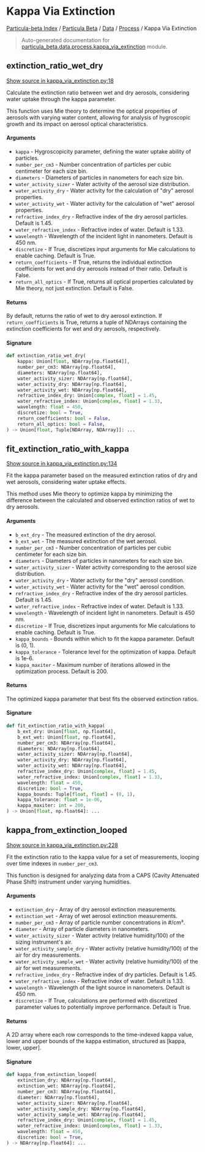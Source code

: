 # Kappa Via Extinction

[Particula-beta Index](../../../README.md#particula-beta-index) / [Particula Beta](../../index.md#particula-beta) / [Data](../index.md#data) / [Process](./index.md#process) / Kappa Via Extinction

> Auto-generated documentation for [particula_beta.data.process.kappa_via_extinction](https://github.com/uncscode/particula-beta/blob/main/particula_beta/data/process/kappa_via_extinction.py) module.

## extinction_ratio_wet_dry

[Show source in kappa_via_extinction.py:18](https://github.com/uncscode/particula-beta/blob/main/particula_beta/data/process/kappa_via_extinction.py#L18)

Calculate the extinction ratio between wet and dry aerosols, considering
water uptake through the kappa parameter.

This function uses Mie theory to determine the optical properties of
aerosols with varying water content, allowing for analysis of hygroscopic
growth and its impact on aerosol optical characteristics.

#### Arguments

- `kappa` - Hygroscopicity parameter, defining the water uptake ability
    of particles.
- `number_per_cm3` - Number concentration of particles per cubic
    centimeter for each size bin.
- `diameters` - Diameters of particles in nanometers for each size bin.
- `water_activity_sizer` - Water activity of the aerosol size distribution.
- `water_activity_dry` - Water activity for the calculation of "dry"
    aerosol properties.
- `water_activity_wet` - Water activity for the calculation of "wet"
    aerosol properties.
- `refractive_index_dry` - Refractive index of the dry aerosol particles.
    Default is 1.45.
- `water_refractive_index` - Refractive index of water. Default is 1.33.
- `wavelength` - Wavelength of the incident light in nanometers.
    Default is 450 nm.
- `discretize` - If True, discretizes input arguments for Mie calculations
    to enable caching. Default is True.
- `return_coefficients` - If True, returns the individual extinction
    coefficients for wet and dry aerosols instead of their ratio.
    Default is False.
- `return_all_optics` - If True, returns all optical properties calculated
    by Mie theory, not just extinction. Default is False.

#### Returns

By default, returns the ratio of wet to dry aerosol extinction.
If `return_coefficients` is True, returns a tuple of NDArrays
containing the extinction coefficients for wet and dry aerosols,
respectively.

#### Signature

```python
def extinction_ratio_wet_dry(
    kappa: Union[float, NDArray[np.float64]],
    number_per_cm3: NDArray[np.float64],
    diameters: NDArray[np.float64],
    water_activity_sizer: NDArray[np.float64],
    water_activity_dry: NDArray[np.float64],
    water_activity_wet: NDArray[np.float64],
    refractive_index_dry: Union[complex, float] = 1.45,
    water_refractive_index: Union[complex, float] = 1.33,
    wavelength: float = 450,
    discretize: bool = True,
    return_coefficients: bool = False,
    return_all_optics: bool = False,
) -> Union[float, Tuple[NDArray, NDArray]]: ...
```



## fit_extinction_ratio_with_kappa

[Show source in kappa_via_extinction.py:134](https://github.com/uncscode/particula-beta/blob/main/particula_beta/data/process/kappa_via_extinction.py#L134)

Fit the kappa parameter based on the measured extinction ratios of dry
and wet aerosols, considering water uptake effects.

This method uses Mie theory to optimize kappa by minimizing the difference
between the calculated and observed extinction ratios of wet to dry
aerosols.

#### Arguments

- `b_ext_dry` - The measured extinction of the dry aerosol.
- `b_ext_wet` - The measured extinction of the wet aerosol.
- `number_per_cm3` - Number concentration of particles per cubic centimeter
    for each size bin.
- `diameters` - Diameters of particles in nanometers for each size bin.
- `water_activity_sizer` - Water activity corresponding to the aerosol
    size distribution.
- `water_activity_dry` - Water activity for the "dry" aerosol condition.
- `water_activity_wet` - Water activity for the "wet" aerosol condition.
- `refractive_index_dry` - Refractive index of the dry aerosol particles.
    Default is 1.45.
- `water_refractive_index` - Refractive index of water. Default is 1.33.
- `wavelength` - Wavelength of incident light in nanometers. Default is
    450 nm.
- `discretize` - If True, discretizes input arguments for Mie calculations
    to enable caching. Default is True.
- `kappa_bounds` - Bounds within which to fit the kappa parameter.
    Default is (0, 1).
- `kappa_tolerance` - Tolerance level for the optimization of kappa.
    Default is 1e-6.
- `kappa_maxiter` - Maximum number of iterations allowed in the optimization
    process. Default is 200.

#### Returns

The optimized kappa parameter that best fits the observed extinction
ratios.

#### Signature

```python
def fit_extinction_ratio_with_kappa(
    b_ext_dry: Union[float, np.float64],
    b_ext_wet: Union[float, np.float64],
    number_per_cm3: NDArray[np.float64],
    diameters: NDArray[np.float64],
    water_activity_sizer: NDArray[np.float64],
    water_activity_dry: NDArray[np.float64],
    water_activity_wet: NDArray[np.float64],
    refractive_index_dry: Union[complex, float] = 1.45,
    water_refractive_index: Union[complex, float] = 1.33,
    wavelength: float = 450,
    discretize: bool = True,
    kappa_bounds: Tuple[float, float] = (0, 1),
    kappa_tolerance: float = 1e-06,
    kappa_maxiter: int = 200,
) -> Union[float, np.float64]: ...
```



## kappa_from_extinction_looped

[Show source in kappa_via_extinction.py:228](https://github.com/uncscode/particula-beta/blob/main/particula_beta/data/process/kappa_via_extinction.py#L228)

Fit the extinction ratio to the kappa value for a set of measurements,
looping over time indexes in `number_per_cm3`.

This function is designed for analyzing data from a CAPS (Cavity Attenuated
Phase Shift) instrument under varying humidities.

#### Arguments

- `extinction_dry` - Array of dry aerosol extinction measurements.
- `extinction_wet` - Array of wet aerosol extinction measurements.
- `number_per_cm3` - Array of particle number concentrations in #/cm³.
- `diameter` - Array of particle diameters in nanometers.
- `water_activity_sizer` - Water activity (relative humidity/100) of the
    sizing instrument's air.
- `water_activity_sample_dry` - Water activity (relative humidity/100) of
    the air for dry measurements.
- `water_activity_sample_wet` - Water activity (relative humidity/100) of
    the air for wet measurements.
- `refractive_index_dry` - Refractive index of dry particles.
    Default is 1.45.
- `water_refractive_index` - Refractive index of water. Default is 1.33.
- `wavelength` - Wavelength of the light source in nanometers.
    Default is 450 nm.
- `discretize` - If True, calculations are performed with discretized
    parameter values to potentially improve performance.
    Default is True.

#### Returns

A 2D array where each row corresponds to the time-indexed kappa value,
lower and upper bounds of the kappa estimation, structured as
[kappa, lower, upper].

#### Signature

```python
def kappa_from_extinction_looped(
    extinction_dry: NDArray[np.float64],
    extinction_wet: NDArray[np.float64],
    number_per_cm3: NDArray[np.float64],
    diameter: NDArray[np.float64],
    water_activity_sizer: NDArray[np.float64],
    water_activity_sample_dry: NDArray[np.float64],
    water_activity_sample_wet: NDArray[np.float64],
    refractive_index_dry: Union[complex, float] = 1.45,
    water_refractive_index: Union[complex, float] = 1.33,
    wavelength: float = 450,
    discretize: bool = True,
) -> NDArray[np.float64]: ...
```
